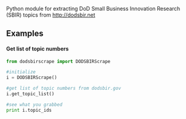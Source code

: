 Python module for extracting DoD Small Business Innovation Research (SBIR) topics from http://dodsbir.net

## Examples

#### Get list of topic numbers
```python
from dodsbirscrape import DODSBIRScrape

#initialize
i = DODSBIRScrape()

#get list of topic numbers from dodsbir.gov
i.get_topic_list()

#see what you grabbed
print i.topic_ids

```
